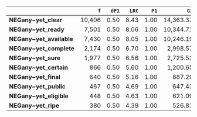 |                          |    `f` |   `dP1` |   `LRC` |   `P1` |      `G2` |   `f2` |   `exp_f` |   `unexp_f` |   `unexp_r` |   `dP2` |   `P2` |   `adj_total` |
|:-------------------------|-------:|--------:|--------:|-------:|----------:|-------:|----------:|------------:|------------:|--------:|-------:|--------------:|
| **NEGany~yet_clear**     | 10,406 |    0.50 |    8.43 |   1.00 | 14,363.37 | 10,411 |  5,205.50 |    5,200.50 |        0.50 |    0.00 |   0.00 |        83,958 |
| **NEGany~yet_ready**     |  7,501 |    0.50 |    8.06 |   1.00 | 10,344.71 |  7,505 |  3,752.50 |    3,748.50 |        0.50 |    0.00 |   0.00 |        29,641 |
| **NEGany~yet_available** |  7,430 |    0.50 |    8.05 |   1.00 | 10,246.19 |  7,434 |  3,717.00 |    3,713.00 |        0.50 |    0.00 |   0.00 |        81,972 |
| **NEGany~yet_complete**  |  2,174 |    0.50 |    6.70 |   1.00 |  2,998.57 |  2,175 |  1,087.50 |    1,086.50 |        0.50 |    0.00 |   0.00 |         8,263 |
| **NEGany~yet_sure**      |  1,977 |    0.50 |    6.56 |   1.00 |  2,725.53 |  1,978 |    989.00 |      988.00 |        0.50 |    0.00 |   0.00 |       134,058 |
| **NEGany~yet_certain**   |    866 |    0.50 |    5.60 |   1.00 |  1,200.65 |    866 |    433.00 |      433.00 |        0.50 |    0.00 |   0.00 |        11,301 |
| **NEGany~yet_final**     |    640 |    0.50 |    5.16 |   1.00 |    887.29 |    640 |    320.00 |      320.00 |        0.50 |    0.00 |   0.00 |         1,212 |
| **NEGany~yet_public**    |    467 |    0.50 |    4.69 |   1.00 |    647.43 |    467 |    233.50 |      233.50 |        0.50 |    0.00 |   0.00 |         2,592 |
| **NEGany~yet_eligible**  |    448 |    0.50 |    4.63 |   1.00 |    621.09 |    448 |    224.00 |      224.00 |        0.50 |    0.00 |   0.00 |         2,531 |
| **NEGany~yet_ripe**      |    380 |    0.50 |    4.39 |   1.00 |    526.81 |    380 |    190.00 |      190.00 |        0.50 |    0.00 |   0.00 |         1,454 |